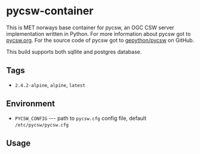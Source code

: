 # pycsw-container

This is MET norways base container for pycsw, an OGC CSW server implementation written in Python. For more information about pycsw got to [pycsw.org](https://pycsw.org). For the source code of pycsw got to [gepython/pycsw](https://github.com/geopython/pycsw) on GitHub.

This build supports both sqllite and postgres database.

## Tags

* `2.4.2-alpine`, `alpine`, `latest`

## Environment

* `PYCSW_CONFIG` --- path to `pycsw.cfg` config file, default `/etc/pycsw/pycsw.cfg`

## Usage

